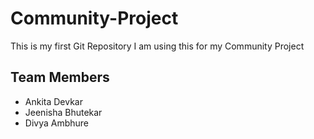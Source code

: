 # Community-Project
This is my first Git Repository
I am using this for my Community Project

## Team Members 
- Ankita Devkar
- Jeenisha Bhutekar
- Divya Ambhure
